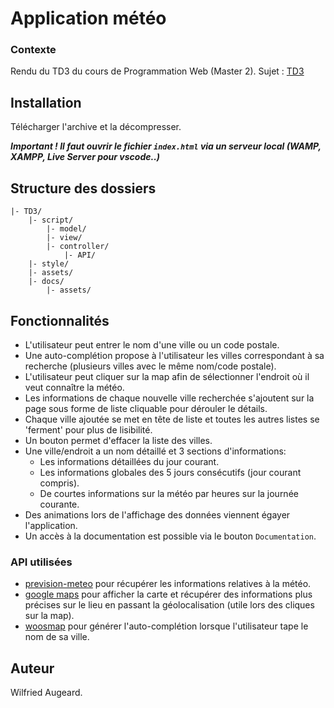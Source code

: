 # Application météo

### Contexte
Rendu du TD3 du cours de Programmation Web (Master 2).
Sujet : [TD3](https://www.reveillere.fr/M2WEB/tds/td3/)

## Installation
Télécharger l'archive et la décompresser. 

***Important ! Il faut ouvrir le fichier `index.html` via un serveur local (WAMP, XAMPP, Live Server pour vscode..)***

## Structure des dossiers
```
|- TD3/
	|- script/
		|- model/
		|- view/
		|- controller/
			|- API/
	|- style/
	|- assets/
	|- docs/
		|- assets/
```

## Fonctionnalités

- L'utilisateur peut entrer le nom d'une ville ou un code postale.
- Une auto-complétion propose à l'utilisateur les villes correspondant à sa recherche (plusieurs villes avec le même nom/code postale).
- L'utilisateur peut cliquer sur la map afin de sélectionner l'endroit où il veut connaître la météo.
- Les informations de chaque nouvelle ville recherchée s'ajoutent sur la page sous forme de liste cliquable pour dérouler le détails.
- Chaque ville ajoutée se met en tête de liste et toutes les autres listes se 'ferment' pour plus de lisibilité.
- Un bouton permet d'effacer la liste des villes.
- Une ville/endroit a un nom détaillé et 3 sections d'informations: 
	- Les informations détaillées du jour courant.
	- Les informations globales des 5 jours consécutifs (jour courant compris).
	- De courtes informations sur la météo par heures sur la journée courante. 
- Des animations lors de l'affichage des données viennent égayer l'application.
- Un accès à la documentation est possible via le bouton `Documentation`. 

### API utilisées
 - [prevision-meteo](https://www.prevision-meteo.ch/) pour récupérer les informations relatives à la météo.
 - [google maps](https://cloud.google.com/maps-platform/) pour afficher la carte et récupérer des informations plus précises sur le lieu en passant la géolocalisation (utile lors des cliques sur la map).
 - [woosmap](https://www.woosmap.com/fr/) pour générer l'auto-complétion lorsque l'utilisateur tape le nom de sa ville.


## Auteur
Wilfried Augeard.
